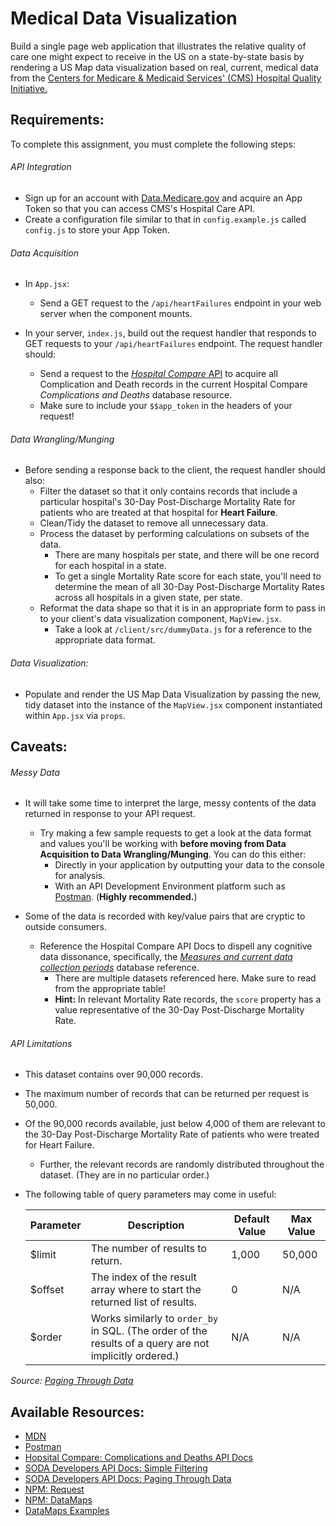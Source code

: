 # Medical Data Visualization

Build a single page web application that illustrates the relative quality of care one might expect to receive in the US on a state-by-state basis by rendering a US Map data visualization based on real, current, medical data from the [Centers for Medicare & Medicaid Services' (CMS) Hospital Quality Initiative.](https://www.cms.gov/Medicare/Quality-Initiatives-Patient-Assessment-Instruments/HospitalQualityInits/HospitalCompare.html)

## Requirements:

To complete this assignment, you must complete the following steps:

###### API Integration
- Sign up for an account with [Data.Medicare.gov](https://data.medicare.gov/login) and acquire an App Token so that you can access CMS's Hospital Care API.
- Create a configuration file similar to that in `config.example.js` called `config.js` to store your App Token.

###### Data Acquisition
- In `App.jsx`:
  - Send a GET request to the `/api/heartFailures` endpoint in your web server when the component mounts.


- In your server, `index.js`, build out the request handler that responds to GET requests to your `/api/heartFailures` endpoint.  The request handler should:
  -  Send a request to the [*Hospital Compare* API](https://dev.socrata.com/foundry/data.medicare.gov/ukfj-tt6v) to acquire all Complication and Death records in the current Hospital Compare *Complications and Deaths* database resource.
    - Make sure to include your `$$app_token` in the headers of your request!

###### Data Wrangling/Munging
- Before sending a response back to the client, the request handler should also:
  - Filter the dataset so that it only contains records that include a particular hospital's 30-Day Post-Discharge Mortality Rate for patients who are treated at that hospital for **Heart Failure**.
  - Clean/Tidy the dataset to remove all unnecessary data.
  - Process the dataset by performing calculations on subsets of the data.
    - There are many hospitals per state, and there will be one record for each hospital in a state.
    - To get a single Mortality Rate score for each state, you'll need to determine the mean of all 30-Day Post-Discharge Mortality Rates across all hospitals in a given state, per state.
  - Reformat the data shape so that it is in an appropriate form to pass in to your client's data visualization component, `MapView.jsx`.
    - Take a look at `/client/src/dummyData.js` for a reference to the appropriate data format.

###### Data Visualization:

- Populate and render the US Map Data Visualization by passing the new, tidy dataset into the instance of the `MapView.jsx` component instantiated within `App.jsx` via `props`.
  

## Caveats:

###### Messy Data

- It will take some time to interpret the large, messy contents of the data returned in response to your API request.
  - Try making a few sample requests to get a look at the data format and values you'll be working with **before moving from Data Acquisition to Data Wrangling/Munging**. You can do this either: 
    - Directly in your application by outputting your data to the console for analysis.
    - With an API Development Environment platform such as [Postman](https://www.getpostman.com/).  (**Highly recommended.**)  


- Some of the data is recorded with key/value pairs that are cryptic to outside consumers.
  - Reference the Hospital Compare API Docs to dispell any cognitive data dissonance, specifically, the [*Measures and current data collection periods*](https://www.medicare.gov/hospitalcompare/Data/Data-Updated.html#) database reference.
    - There are multiple datasets referenced here. Make sure to read from the appropriate table!
    - **Hint:** In relevant Mortality Rate records, the `score` property has a value representative of the 30-Day Post-Discharge Mortality Rate.

###### API Limitations
- This dataset contains over 90,000 records.
- The maximum number of records that can be returned per request is 50,000.
- Of the 90,000 records available, just below 4,000 of them are relevant to the 30-Day Post-Discharge Mortality Rate of patients who were treated for Heart Failure.
  - Further, the relevant records are randomly distributed throughout the dataset.  (They are in no particular order.)  


- The following table of query parameters may come in useful:

  | Parameter     | Description                                                                                             | Default Value  | Max Value  |
  | ------------- | ------------------------------------------------------------------------------------------------------- | -------------- | ---------- |
  | $limit        | The number of results to return.                                                                        | 1,000          | 50,000     |
  | $offset       | The index of the result array where to start the returned list of results.                              | 0              | N/A        |
  | $order        | Works similarly to `order_by` in SQL. (The order of the results of a query are not implicitly ordered.) | N/A            | N/A        |  

*Source: [Paging Through Data](https://dev.socrata.com/docs/paging.html#2.1)*

## Available Resources:

- [MDN](https://developer.mozilla.org/bm/docs/Web/JavaScript)
- [Postman](https://www.getpostman.com/)
- [Hopsital Compare: Complications and Deaths API Docs](https://dev.socrata.com/foundry/data.medicare.gov/ukfj-tt6v)
- [SODA Developers API Docs: Simple Filtering](https://dev.socrata.com/docs/filtering.html)
- [SODA Developers API Docs: Paging Through Data](https://dev.socrata.com/docs/paging.html#2.1)
- [NPM: Request](https://www.npmjs.com/package/request)
- [NPM: DataMaps](https://www.npmjs.com/package/datamaps)
- [DataMaps Examples](http://datamaps.github.io/)